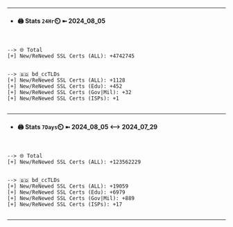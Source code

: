 

---
- #### 🖨️ **Stats** `24Hr`⏲️ ➼ 2024_08_05
```console


--> 🌐 Total
[+] New/ReNewed SSL Certs (ALL): +4742745


--> 🇧🇩 bd_ccTLDs
[+] New/ReNewed SSL Certs (ALL): +1128
[+] New/ReNewed SSL Certs (Edu): +452
[+] New/ReNewed SSL Certs (Gov|Mil): +32
[+] New/ReNewed SSL Certs (ISPs): +1


```

---
- #### 🖨️ **Stats** `7Days`⏲️ ➼ 2024_08_05 <--> 2024_07_29
```console


--> 🌐 Total
[+] New/ReNewed SSL Certs (ALL): +123562229


--> 🇧🇩 bd_ccTLDs
[+] New/ReNewed SSL Certs (ALL): +19059
[+] New/ReNewed SSL Certs (Edu): +6979
[+] New/ReNewed SSL Certs (Gov|Mil): +889
[+] New/ReNewed SSL Certs (ISPs): +17


```

---

